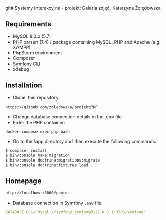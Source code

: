 git# Systemy Interakcyjne - projekt: Galeria zdjęć, Katarzyna Żołędowska


## Requirements

* MySQL 8.0.x (5.7)
* PHP parsen (7.4) / package containing MySQL, PHP and Apache (e.g. XAMPP)
* PhpStorm environment
* Composer
* Symfony CLI
* xdebug

## Installation

* Clone: this repository:

```bash
https://github.com/zoledowska/projektPHP
```

* Change database connection details in the .env file
* Enter the PHP container:
```bash
docker-compose exec php bash
```
* Go to the /app directory and then execute the following commands:
```bash
$ composer install
$ bin/console make:migration
$ bin/console doctrine:migrations:migrate
$ bin/console doctrine:fixtures:load
```

## Homepage

```bash
http://localhost:8000/photos
```


* Database connection in Symfony `.env` file:
```yaml
DATABASE_URL="mysql://symfony:symfony@127.0.0.1:3306/symfony"
```